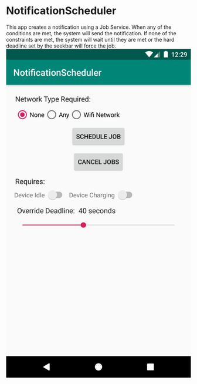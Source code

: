 # NotificationScheduler
This app creates a notification using a Job Service. When any of the conditions are met, the system will send the notification. If none of the constraints are met, the system will wait until they are met or the hard deadline set by the seekbar will force the job.
![Using job Scheduler to schedule notifications](https://raw.githubusercontent.com/jpillay07/NotificationScheduler/master/app/src/main/res/drawable/Screenshot_1580034542.png)
